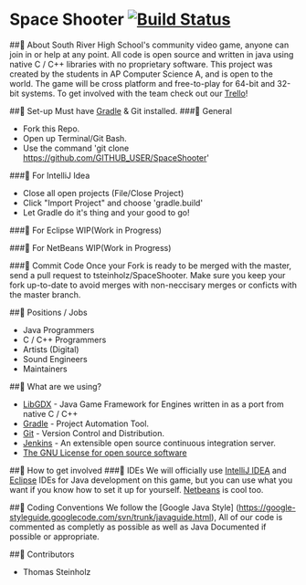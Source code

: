 # Space Shooter [![Build Status](https://javabilities.com/jenkins/job/Space%20Shooter/badge/icon)](https://javabilities.com/jenkins/job/Space%20Shooter/)


## About
South River High School's community video game, anyone can join in or help at any point. All code is open source and written in java using native C / C++ libraries with no proprietary software. This project was created by the students in AP Computer Science A, and is open to the world. The game will be cross platform and free-to-play for 64-bit and 32-bit systems. To get involved with the team check out our [Trello](https://trello.com/b/CObQDpC8/space-shooter)!


## Set-up
Must have [Gradle](https://gradle.org/) & Git installed.
### General
* Fork this Repo.
* Open up Terminal/Git Bash.
* Use the command 'git clone https://github.com/GITHUB_USER/SpaceShooter'

### For IntelliJ Idea
* Close all open projects (File/Close Project)
* Click "Import Project" and choose 'gradle.build'
* Let Gradle do it's thing and your good to go!

### For Eclipse
WIP(Work in Progress)

### For NetBeans
WIP(Work in Progress)

### Commit Code
Once your Fork is ready to be merged with the master, send a pull request to tsteinholz/SpaceShooter. Make sure you keep your fork up-to-date to avoid merges with non-neccisary merges or conficts with the master branch.


## Positions / Jobs
* Java Programmers
* C / C++ Programmers
* Artists (Digital)
* Sound Engineers
* Maintainers


## What are we using?
* [LibGDX](http://libgdx.badlogicgames.com/) - Java Game Framework for Engines written in as a port from native C / C++
* [Gradle](https://gradle.org/) - Project Automation Tool.
* [Git](http://git-scm.com/) - Version Control and Distribution.
* [Jenkins](https://jenkins-ci.org/) - An extensible open source continuous integration server.
* [The GNU License for open source software](https://www.gnu.org/)


## How to get involved
### IDEs
We will officially use [IntelliJ IDEA](https://www.jetbrains.com/idea/) and [Eclipse](https://eclipse.org/) IDEs for Java development on this game, but you can use what you want if you know how to set it up for yourself. [Netbeans](https://netbeans.org/) is cool too.


## Coding Conventions
We follow the [Google Java Style] (https://google-styleguide.googlecode.com/svn/trunk/javaguide.html), All of our code is commented as completly as possible as well as Java Documented if possible or appropriate.


## Contributors
* Thomas Steinholz
